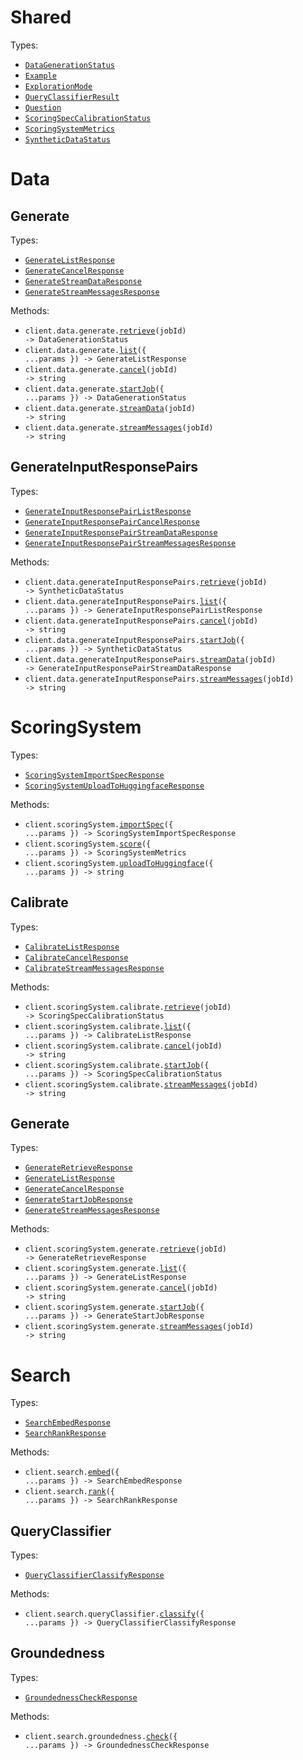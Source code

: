 # Shared

Types:

- <code><a href="./src/resources/shared.ts">DataGenerationStatus</a></code>
- <code><a href="./src/resources/shared.ts">Example</a></code>
- <code><a href="./src/resources/shared.ts">ExplorationMode</a></code>
- <code><a href="./src/resources/shared.ts">QueryClassifierResult</a></code>
- <code><a href="./src/resources/shared.ts">Question</a></code>
- <code><a href="./src/resources/shared.ts">ScoringSpecCalibrationStatus</a></code>
- <code><a href="./src/resources/shared.ts">ScoringSystemMetrics</a></code>
- <code><a href="./src/resources/shared.ts">SyntheticDataStatus</a></code>

# Data

## Generate

Types:

- <code><a href="./src/resources/data/generate.ts">GenerateListResponse</a></code>
- <code><a href="./src/resources/data/generate.ts">GenerateCancelResponse</a></code>
- <code><a href="./src/resources/data/generate.ts">GenerateStreamDataResponse</a></code>
- <code><a href="./src/resources/data/generate.ts">GenerateStreamMessagesResponse</a></code>

Methods:

- <code title="get /data/generate/{job_id}">client.data.generate.<a href="./src/resources/data/generate.ts">retrieve</a>(jobId) -> DataGenerationStatus</code>
- <code title="get /data/generate">client.data.generate.<a href="./src/resources/data/generate.ts">list</a>({ ...params }) -> GenerateListResponse</code>
- <code title="delete /data/generate/{job_id}">client.data.generate.<a href="./src/resources/data/generate.ts">cancel</a>(jobId) -> string</code>
- <code title="post /data/generate">client.data.generate.<a href="./src/resources/data/generate.ts">startJob</a>({ ...params }) -> DataGenerationStatus</code>
- <code title="get /data/generate/{job_id}/data">client.data.generate.<a href="./src/resources/data/generate.ts">streamData</a>(jobId) -> string</code>
- <code title="get /data/generate/{job_id}/messages">client.data.generate.<a href="./src/resources/data/generate.ts">streamMessages</a>(jobId) -> string</code>

## GenerateInputResponsePairs

Types:

- <code><a href="./src/resources/data/generate-input-response-pairs.ts">GenerateInputResponsePairListResponse</a></code>
- <code><a href="./src/resources/data/generate-input-response-pairs.ts">GenerateInputResponsePairCancelResponse</a></code>
- <code><a href="./src/resources/data/generate-input-response-pairs.ts">GenerateInputResponsePairStreamDataResponse</a></code>
- <code><a href="./src/resources/data/generate-input-response-pairs.ts">GenerateInputResponsePairStreamMessagesResponse</a></code>

Methods:

- <code title="get /data/generate_input_response_pairs/{job_id}">client.data.generateInputResponsePairs.<a href="./src/resources/data/generate-input-response-pairs.ts">retrieve</a>(jobId) -> SyntheticDataStatus</code>
- <code title="get /data/generate_input_response_pairs">client.data.generateInputResponsePairs.<a href="./src/resources/data/generate-input-response-pairs.ts">list</a>({ ...params }) -> GenerateInputResponsePairListResponse</code>
- <code title="delete /data/generate_input_response_pairs/{job_id}">client.data.generateInputResponsePairs.<a href="./src/resources/data/generate-input-response-pairs.ts">cancel</a>(jobId) -> string</code>
- <code title="post /data/generate_input_response_pairs">client.data.generateInputResponsePairs.<a href="./src/resources/data/generate-input-response-pairs.ts">startJob</a>({ ...params }) -> SyntheticDataStatus</code>
- <code title="get /data/generate_input_response_pairs/{job_id}/data">client.data.generateInputResponsePairs.<a href="./src/resources/data/generate-input-response-pairs.ts">streamData</a>(jobId) -> GenerateInputResponsePairStreamDataResponse</code>
- <code title="get /data/generate_input_response_pairs/{job_id}/messages">client.data.generateInputResponsePairs.<a href="./src/resources/data/generate-input-response-pairs.ts">streamMessages</a>(jobId) -> string</code>

# ScoringSystem

Types:

- <code><a href="./src/resources/scoring-system/scoring-system.ts">ScoringSystemImportSpecResponse</a></code>
- <code><a href="./src/resources/scoring-system/scoring-system.ts">ScoringSystemUploadToHuggingfaceResponse</a></code>

Methods:

- <code title="post /scoring_system/import_spec">client.scoringSystem.<a href="./src/resources/scoring-system/scoring-system.ts">importSpec</a>({ ...params }) -> ScoringSystemImportSpecResponse</code>
- <code title="post /scoring_system/score">client.scoringSystem.<a href="./src/resources/scoring-system/scoring-system.ts">score</a>({ ...params }) -> ScoringSystemMetrics</code>
- <code title="post /scoring_system/to_huggingface">client.scoringSystem.<a href="./src/resources/scoring-system/scoring-system.ts">uploadToHuggingface</a>({ ...params }) -> string</code>

## Calibrate

Types:

- <code><a href="./src/resources/scoring-system/calibrate.ts">CalibrateListResponse</a></code>
- <code><a href="./src/resources/scoring-system/calibrate.ts">CalibrateCancelResponse</a></code>
- <code><a href="./src/resources/scoring-system/calibrate.ts">CalibrateStreamMessagesResponse</a></code>

Methods:

- <code title="get /scoring_system/calibrate/{job_id}">client.scoringSystem.calibrate.<a href="./src/resources/scoring-system/calibrate.ts">retrieve</a>(jobId) -> ScoringSpecCalibrationStatus</code>
- <code title="get /scoring_system/calibrate">client.scoringSystem.calibrate.<a href="./src/resources/scoring-system/calibrate.ts">list</a>({ ...params }) -> CalibrateListResponse</code>
- <code title="delete /scoring_system/calibrate/{job_id}">client.scoringSystem.calibrate.<a href="./src/resources/scoring-system/calibrate.ts">cancel</a>(jobId) -> string</code>
- <code title="post /scoring_system/calibrate">client.scoringSystem.calibrate.<a href="./src/resources/scoring-system/calibrate.ts">startJob</a>({ ...params }) -> ScoringSpecCalibrationStatus</code>
- <code title="get /scoring_system/calibrate/{job_id}/messages">client.scoringSystem.calibrate.<a href="./src/resources/scoring-system/calibrate.ts">streamMessages</a>(jobId) -> string</code>

## Generate

Types:

- <code><a href="./src/resources/scoring-system/generate.ts">GenerateRetrieveResponse</a></code>
- <code><a href="./src/resources/scoring-system/generate.ts">GenerateListResponse</a></code>
- <code><a href="./src/resources/scoring-system/generate.ts">GenerateCancelResponse</a></code>
- <code><a href="./src/resources/scoring-system/generate.ts">GenerateStartJobResponse</a></code>
- <code><a href="./src/resources/scoring-system/generate.ts">GenerateStreamMessagesResponse</a></code>

Methods:

- <code title="get /scoring_system/generate/{job_id}">client.scoringSystem.generate.<a href="./src/resources/scoring-system/generate.ts">retrieve</a>(jobId) -> GenerateRetrieveResponse</code>
- <code title="get /scoring_system/generate">client.scoringSystem.generate.<a href="./src/resources/scoring-system/generate.ts">list</a>({ ...params }) -> GenerateListResponse</code>
- <code title="delete /scoring_system/generate/{job_id}">client.scoringSystem.generate.<a href="./src/resources/scoring-system/generate.ts">cancel</a>(jobId) -> string</code>
- <code title="post /scoring_system/generate">client.scoringSystem.generate.<a href="./src/resources/scoring-system/generate.ts">startJob</a>({ ...params }) -> GenerateStartJobResponse</code>
- <code title="get /scoring_system/generate/{job_id}/messages">client.scoringSystem.generate.<a href="./src/resources/scoring-system/generate.ts">streamMessages</a>(jobId) -> string</code>

# Search

Types:

- <code><a href="./src/resources/search/search.ts">SearchEmbedResponse</a></code>
- <code><a href="./src/resources/search/search.ts">SearchRankResponse</a></code>

Methods:

- <code title="post /search/embed">client.search.<a href="./src/resources/search/search.ts">embed</a>({ ...params }) -> SearchEmbedResponse</code>
- <code title="post /search/query_to_passage/score">client.search.<a href="./src/resources/search/search.ts">rank</a>({ ...params }) -> SearchRankResponse</code>

## QueryClassifier

Types:

- <code><a href="./src/resources/search/query-classifier.ts">QueryClassifierClassifyResponse</a></code>

Methods:

- <code title="post /search/query_classifier/classify">client.search.queryClassifier.<a href="./src/resources/search/query-classifier.ts">classify</a>({ ...params }) -> QueryClassifierClassifyResponse</code>

## Groundedness

Types:

- <code><a href="./src/resources/search/groundedness.ts">GroundednessCheckResponse</a></code>

Methods:

- <code title="post /search/groundedness/check">client.search.groundedness.<a href="./src/resources/search/groundedness.ts">check</a>({ ...params }) -> GroundednessCheckResponse</code>

